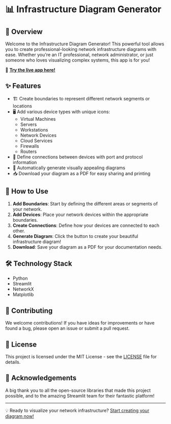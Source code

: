 # 📊 Infrastructure Diagram Generator

## 🌟 Overview

Welcome to the Infrastructure Diagram Generator! This powerful tool allows you to create professional-looking network infrastructure diagrams with ease. Whether you're an IT professional, network administrator, or just someone who loves visualizing complex systems, this app is for you!

🔗 **[Try the live app here!](https://netdiagrams.streamlit.app/)**

## ✨ Features

- 🏗️ Create boundaries to represent different network segments or locations
- 🖥️ Add various device types with unique icons:
  - Virtual Machines
  - Servers
  - Workstations
  - Network Devices
  - Cloud Services
  - Firewalls
  - Routers
- 🔗 Define connections between devices with port and protocol information
- 🎨 Automatically generate visually appealing diagrams
- 📥 Download your diagram as a PDF for easy sharing and printing

## 🚀 How to Use

1. **Add Boundaries**: Start by defining the different areas or segments of your network.
2. **Add Devices**: Place your network devices within the appropriate boundaries.
3. **Create Connections**: Define how your devices are connected to each other.
4. **Generate Diagram**: Click the button to create your beautiful infrastructure diagram!
5. **Download**: Save your diagram as a PDF for your documentation needs.

## 🛠️ Technology Stack

- Python
- Streamlit
- NetworkX
- Matplotlib

## 🤝 Contributing

We welcome contributions! If you have ideas for improvements or have found a bug, please open an issue or submit a pull request.

## 📜 License

This project is licensed under the MIT License - see the [LICENSE](LICENSE) file for details.

## 🙏 Acknowledgements

A big thank you to all the open-source libraries that made this project possible, and to the amazing Streamlit team for their fantastic platform!

---

💡 Ready to visualize your network infrastructure? [Start creating your diagram now!](https://netdiagrams.streamlit.app/)
